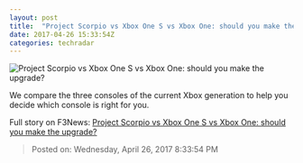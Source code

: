 ```yaml
---
layout: post
title:  "Project Scorpio vs Xbox One S vs Xbox One: should you make the upgrade?"
date: 2017-04-26 15:33:54Z
categories: techradar
---
```


![Project Scorpio vs Xbox One S vs Xbox One: should you make the upgrade?](http://cdn.mos.cms.futurecdn.net/b2xEHfLLyZhfq5M2J5DWrf-1200-80.png)

We compare the three consoles of the current Xbox generation to help you decide which console is right for you.


Full story on F3News: [Project Scorpio vs Xbox One S vs Xbox One: should you make the upgrade?](http://www.f3nws.com/n/HAuMfD)

> Posted on: Wednesday, April 26, 2017 8:33:54 PM
